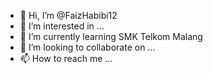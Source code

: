 - 👋 Hi, I’m @FaizHabibi12
- 👀 I’m interested in ...
- 🌱 I’m currently learning SMK Telkom Malang
- 💞️ I’m looking to collaborate on ...
- 📫 How to reach me ...

<!---
FaizHabibi12/FaizHabibi12 is a ✨ special ✨ repository because its `README.md` (this file) appears on your GitHub profile.
You can click the Preview link to take a look at your changes.
--->
